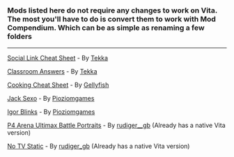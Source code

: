 ### Mods listed here do not require any changes to work on Vita. The most you'll have to do is convert them to work with Mod Compendium. Which can be as simple as renaming a few folders
---
[Social Link Cheat Sheet](https://gamebanana.com/mods/50885) - By [Tekka](https://gamebanana.com/members/1739579)

[Classroom Answers](https://gamebanana.com/mods/50891) - By [Tekka](https://gamebanana.com/members/1739579)

[Cooking Cheat Sheet](https://gamebanana.com/mods/33983) - By [Gellyfish](https://gamebanana.com/members/1764106)

[Jack Sexo](https://gamebanana.com/mods/346445) - By [Pioziomgames](https://gamebanana.com/members/1757842)

[Igor Blinks](https://gamebanana.com/mods/250286) - By [Pioziomgames](https://gamebanana.com/members/1757842)

[P4 Arena Ultimax Battle Portraits](https://gamebanana.com/mods/34012) - By [rudiger__gb](https://gamebanana.com/members/1491857) (Already has a native Vita version)

[No TV Static](https://gamebanana.com/mods/50899) - By [rudiger_gb](https://gamebanana.com/members/1491857) (Already has a native Vita version)
